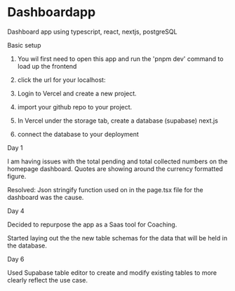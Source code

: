 # Dashboardapp
Dashboard app using typescript, react, nextjs, postgreSQL 


Basic setup

1. You wil first need to open this app and run the 'pnpm dev' command to load up the frontend 

2. click the url for your localhost:

3. Login to Vercel and create a new project.

4. import your github repo to your project.

5. In Vercel under the storage tab, create a database (supabase) next.js

6. connect the database to your deployment

Day 1

I am having issues with the total pending and total collected numbers on the homepage dashboard. Quotes are showing
around the currency formatted figure.

Resolved: Json stringify function used on in the page.tsx file for the dashboard was the cause.

Day 4

Decided to repurpose the app as a Saas tool for Coaching. 

Started laying out the the new table schemas for the data that will be held in the database.


Day 6

Used Supabase table editor to create and modify existing tables to more clearly reflect the use case. 